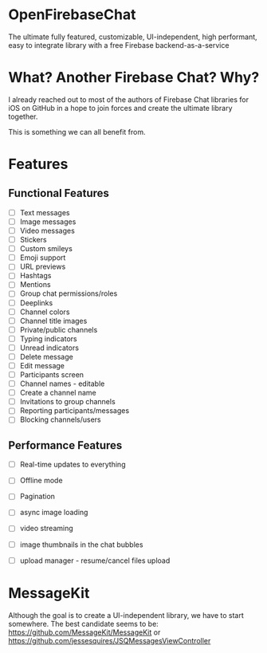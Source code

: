 # OpenFirebaseChat
The ultimate fully featured, customizable, UI-independent, high performant, easy to integrate library with a free Firebase backend-as-a-service

# What? Another Firebase Chat? Why?
I already reached out to most of the authors of Firebase Chat libraries for iOS on GitHub in a hope to join forces and create the ultimate library together.

This is something we can all benefit from.

# Features
## Functional Features

- [ ] Text messages
- [ ] Image messages
- [ ] Video messages
- [ ] Stickers
- [ ] Custom smileys
- [ ] Emoji support
- [ ] URL previews
- [ ] Hashtags
- [ ] Mentions
- [ ] Group chat permissions/roles
- [ ] Deeplinks
- [ ] Channel colors
- [ ] Channel title images
- [ ] Private/public channels
- [ ] Typing indicators
- [ ] Unread indicators
- [ ] Delete message
- [ ] Edit message
- [ ] Participants screen
- [ ] Channel names - editable
- [ ] Create a channel name
- [ ] Invitations to group channels
- [ ] Reporting participants/messages
- [ ] Blocking channels/users

## Performance Features

- [ ] Real-time updates to everything
- [ ] Offline mode
- [ ] Pagination
- [ ] async image loading
- [ ] video streaming
- [ ] image thumbnails in the chat bubbles
- [ ] upload manager - resume/cancel files upload


# MessageKit
Although the goal is to create a UI-independent library, we have to start somewhere. The best candidate seems to be:
https://github.com/MessageKit/MessageKit
or
https://github.com/jessesquires/JSQMessagesViewController
